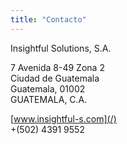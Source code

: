 ```yaml
---
title: "Contacto"
---
```


Insightful Solutions, S.A. <br>

7 Avenida 8-49 Zona 2 <br>
Ciudad de Guatemala <br>
Guatemala, 01002 <br>
GUATEMALA, C.A. <br>

[www.insightful-s.com](/) <br>
+(502) 4391 9552
